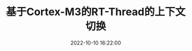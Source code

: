 ---
title: 基于Cortex-M3的RT-Thread的上下文切换
date: 2022-10-10 16:22:00
tags:
	- Cortex-M
	- RTT
	- 操作系统
	- libcpu
categories:
    - RT-Thread
cover: 101691159_p0_master1200.jpg
---